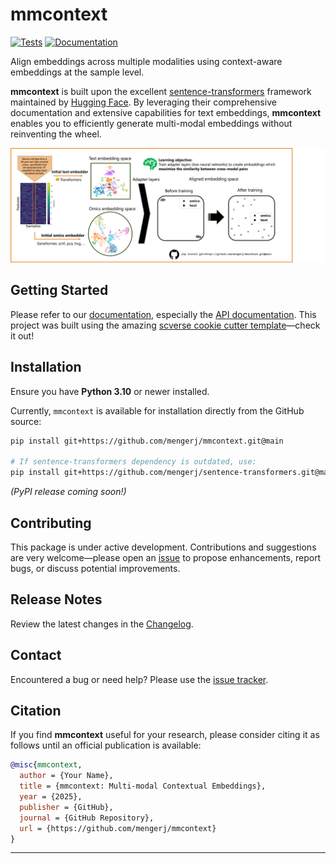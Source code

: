 # mmcontext

[![Tests][badge-tests]][tests]
[![Documentation][badge-docs]][documentation]

Align embeddings across multiple modalities using context-aware embeddings at the sample level.

**mmcontext** is built upon the excellent [sentence-transformers](https://www.sbert.net/) framework maintained by [Hugging Face](https://huggingface.co/). By leveraging their comprehensive documentation and extensive capabilities for text embeddings, **mmcontext** enables you to efficiently generate multi-modal embeddings without reinventing the wheel.

![Conceptual Diagram](figs/concept.png)

## Getting Started

Please refer to our [documentation](https://mmcontext.readthedocs.io), especially the [API documentation](https://mmcontext.readthedocs.io/en/latest/api.html). This project was built using the amazing [scverse cookie cutter template](https://github.com/scverse/cookiecutter-scverse)—check it out!

## Installation

Ensure you have **Python 3.10** or newer installed.

Currently, `mmcontext` is available for installation directly from the GitHub source:

```bash
pip install git+https://github.com/mengerj/mmcontext.git@main

# If sentence-transformers dependency is outdated, use:
pip install git+https://github.com/mengerj/sentence-transformers.git@master
```

_(PyPI release coming soon!)_

## Contributing

This package is under active development. Contributions and suggestions are very welcome—please open an [issue](https://github.com/mengerj/mmcontext/issues) to propose enhancements, report bugs, or discuss potential improvements.

## Release Notes

Review the latest changes in the [Changelog](https://mmcontext.readthedocs.io/en/latest/changelog.html).

## Contact

Encountered a bug or need help? Please use the [issue tracker](https://github.com/mengerj/mmcontext/issues).

## Citation

If you find **mmcontext** useful for your research, please consider citing it as follows until an official publication is available:

```bibtex
@misc{mmcontext,
  author = {Your Name},
  title = {mmcontext: Multi-modal Contextual Embeddings},
  year = {2025},
  publisher = {GitHub},
  journal = {GitHub Repository},
  url = {https://github.com/mengerj/mmcontext}
}
```

---

[badge-tests]: https://img.shields.io/github/actions/workflow/status/mengerj/mmcontext/test.yaml?branch=main
[badge-docs]: https://img.shields.io/readthedocs/mmcontext
[tests]: https://github.com/mengerj/mmcontext/actions/workflows/test.yml
[documentation]: https://mmcontext.readthedocs.io
